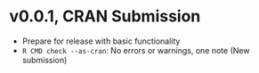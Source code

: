 # v0.0.1, CRAN Submission

-   Prepare for release with basic functionality
-   `R CMD check --as-cran`: No errors or warnings, one note (New submission)
